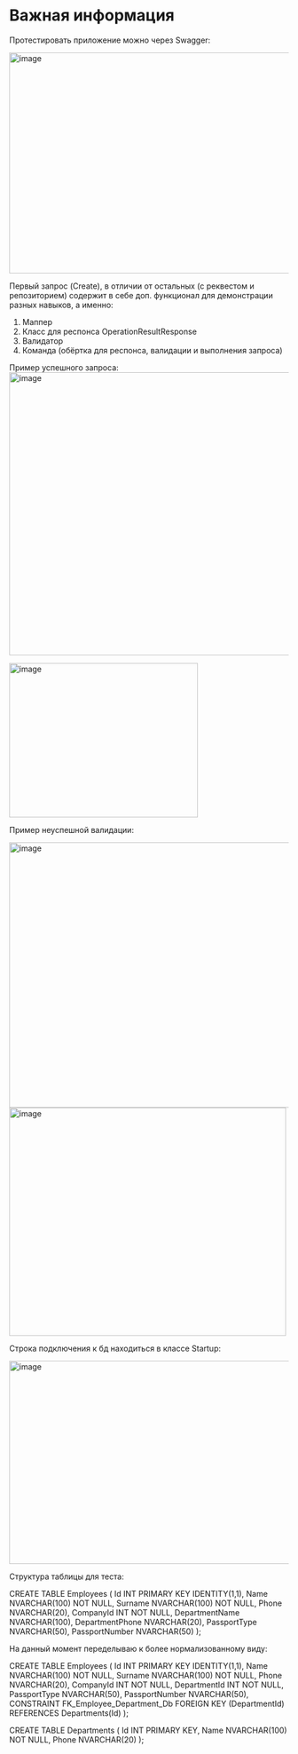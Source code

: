 # Важная информация

Протестировать приложение можно через Swagger:

<img width="1689" height="398" alt="image" src="https://github.com/user-attachments/assets/dd67eb10-dac8-4a57-b40d-28e26cce33be" />

Первый запрос (Create), в отличии от остальных (с реквестом и репозиторием) содержит в себе доп. функционал для демонстрации разных навыков, а именно:
1) Маппер
2) Класс для респонса OperationResultResponse<T>
3) Валидатор
5) Команда (обёртка для респонса, валидации и выполнения запроса)

Пример успешного запроса:
<img width="1615" height="510" alt="image" src="https://github.com/user-attachments/assets/ac7a9da4-0e54-48ae-b7d3-fc62a3f38f02" />

<img width="340" height="278" alt="image" src="https://github.com/user-attachments/assets/50875470-b353-4a64-b9f8-30c456bfff38" />

Пример неуспешной валидации:

<img width="1583" height="478" alt="image" src="https://github.com/user-attachments/assets/0f9fdf2b-5b05-4c92-97ec-b1e19a78b971" />

<img width="499" height="411" alt="image" src="https://github.com/user-attachments/assets/29c57af5-df9a-4bcd-bfec-c712847ec311" />


Строка подключения к бд находиться в классе Startup:

<img width="860" height="366" alt="image" src="https://github.com/user-attachments/assets/10e106d6-b760-4cd6-b0c8-2c87e006fb6e" />

Структура таблицы для теста:

CREATE TABLE Employees (
    Id INT PRIMARY KEY IDENTITY(1,1),
    Name NVARCHAR(100) NOT NULL,
    Surname NVARCHAR(100) NOT NULL,
    Phone NVARCHAR(20),
    CompanyId INT NOT NULL,
    DepartmentName NVARCHAR(100),
    DepartmentPhone NVARCHAR(20),
    PassportType NVARCHAR(50),
    PassportNumber NVARCHAR(50)
);

На данный момент переделываю к более нормализованному виду:

CREATE TABLE Employees (
    Id INT PRIMARY KEY IDENTITY(1,1),
    Name NVARCHAR(100) NOT NULL,
    Surname NVARCHAR(100) NOT NULL,
    Phone NVARCHAR(20),
    CompanyId INT NOT NULL,
    DepartmentId INT NOT NULL,
    PassportType NVARCHAR(50),
    PassportNumber NVARCHAR(50),
    CONSTRAINT FK_Employee_Department_Db FOREIGN KEY (DepartmentId) REFERENCES Departments(Id)
);

CREATE TABLE Departments (
    Id INT PRIMARY KEY,
    Name NVARCHAR(100) NOT NULL,
    Phone NVARCHAR(20)
);
